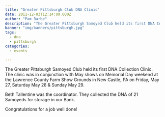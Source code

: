 ```yaml
---
title: "Greater Pittsburgh Club DNA Clinic"
date: 2011-12-03T12:14:00.000Z
author: "Pam Barbe"
description: "The Greater Pittsburgh Samoyed Club held its first DNA Collection Clinic.  The clinic was in conjunction with May shows on Memorial Day weekend at the Lawrence County Farm Show Grounds in New Castle, PA on Friday, May 27, Saturday May 28 & Sunday May 29."
banner: "img/banners/pittsburgh.jpg"
tags:
  - dna
  - pittsburgh
categories:
  - events

---
```


The Greater Pittsburgh Samoyed Club held its first DNA Collection Clinic.
The clinic was in conjunction with May shows on Memorial Day weekend at the Lawrence County Farm Show Grounds
in New Castle, PA on Friday, May 27, Saturday May 28 & Sunday May 29.

Beth Tallentine was the coordinator.
They collected the DNA of 21 Samoyeds for storage in our Bank.

Congratulations for a job well done!
